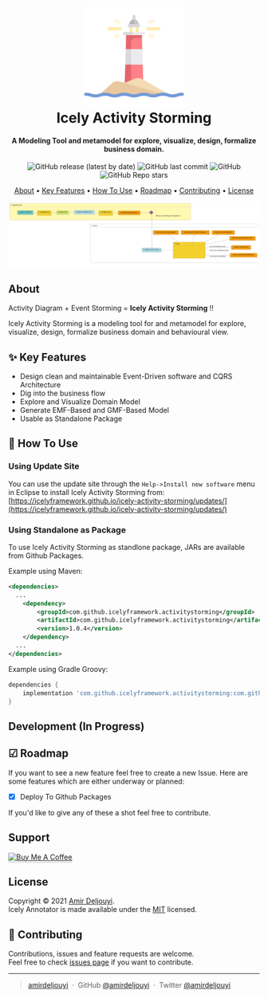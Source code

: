 <h1 align="center">
  <br>
  <a href="https://github.com/IcelyFramework/icely-activity-storming"><img src="docs/lighthouse.png" alt="Icely Activity Storming" width="200"></a>
  <br>
  Icely Activity Storming
  <br>
</h1>

<h4 align="center">A Modeling Tool and metamodel for explore, visualize, design, formalize business domain.</h4>

<p align="center">
  <img alt="GitHub release (latest by date)" src="https://img.shields.io/github/v/release/IcelyFramework/icely-activity-storming">
  <img alt="GitHub last commit" src="https://img.shields.io/github/last-commit/IcelyFramework/icely-activity-storming">
  <img alt="GitHub" src="https://img.shields.io/github/license/IcelyFramework/icely-activity-storming">
  <img alt="GitHub Repo stars" src="https://img.shields.io/github/stars/IcelyFramework/icely-activity-storming?style=social">
</p>

<p align="center">
  <a href="#about">About</a> •
  <a href="#user-content--key-features">Key Features</a> •
  <a href="#user-content--how-to-use">How To Use</a> •
  <a href="#user-content--roadmap">Roadmap</a> •
  <a href="#user-content--contributing">Contributing</a> •
  <a href="#license">License</a>
</p>

![screenshot](docs/screenshot.png)

## About
Activity Diagram + Event Storming = **Icely Activity Storming**  !!

Icely Activity Storming is a modeling tool for and metamodel for explore, visualize, design, formalize business domain and behavioural view.

## ✨ Key Features
* Design clean and maintainable Event-Driven software and CQRS Architecture
* Dig into the business flow
* Explore and Visualize Domain Model
* Generate EMF-Based and GMF-Based Model
* Usable as Standalone Package

## 🚀 How To Use

### Using Update Site
You can use the update site through the `Help->Install new software` menu in Eclipse to install Icely Activity Storming from:  
[https://icelyframework.github.io/icely-activity-storming/updates/](https://icelyframework.github.io/icely-activity-storming/updates/)

### Using Standalone as Package
To use Icely Activity Storming as standlone package, JARs are available from Github Packages.

Example using Maven:
```xml
<dependencies>
  ...
    <dependency>
        <groupId>com.github.icelyframework.activitystorming</groupId>
        <artifactId>com.github.icelyframework.activitystorming</artifactId>
        <version>1.0.4</version>
    </dependency>
  ...
</dependencies>
```

Example using Gradle Groovy:
```groovy
dependencies {
    implementation 'com.github.icelyframework.activitystorming:com.github.icelyframework.activitystorming:1.0.1'
}
```
## Development (In Progress)

## ☑ Roadmap
If you want to see a new feature feel free to create a new Issue. Here are some features which are either underway or planned:

- [x] Deploy To Github Packages

If you'd like to give any of these a shot feel free to contribute.

## Support

<a href="https://www.buymeacoffee.com/amirdeljouyi" target="_blank"><img src="https://www.buymeacoffee.com/assets/img/custom_images/purple_img.png" alt="Buy Me A Coffee" style="height: 41px !important;width: 174px !important;box-shadow: 0px 3px 2px 0px rgba(190, 190, 190, 0.5) !important;-webkit-box-shadow: 0px 3px 2px 0px rgba(190, 190, 190, 0.5) !important;" ></a>

## License

Copyright © 2021 [Amir Deljouyi](https://github.com/amirdeljouyi).  
Icely Annotator is made available under the [MIT](https://github.com/IcelyFramework/icely-annotator/blob/main/LICENSE) licensed.

## 🤝 Contributing
Contributions, issues and feature requests are welcome.  
Feel free to check [issues page](https://github.com/IcelyFramework/icely-annotator/issues) if you want to contribute.

---

> [amirdeljouyi](http://ce.sharif.edu/~deljouyi) &nbsp;&middot;&nbsp;
> GitHub [@amirdeljouyi](https://github.com/amirdeljouyi) &nbsp;&middot;&nbsp;
> Twitter [@amirdeljouyi](https://twitter.com/amirdeljouyi)
